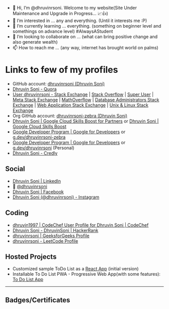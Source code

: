 - 👋 Hi, I’m @dhruvinrsoni. Welcome to my website(Site Under Maintenance and Upgrade in Progress... 📈👍)
- 👀 I’m interested in ... any and everything. (Until it interests me :P)
- 🌱 I’m currently learning ... everything. (something on beginner level and somethings on advance level) #AlwaysAStudent
- 💞️ I’m looking to collaborate on ... (what can bring positive change and also generate wealth)
- 📫 How to reach me ... (any way, internet has brought world on palms)

<!---
dhruvinrsoni/dhruvinrsoni is a ✨ special ✨ repository because its `README.md` (this file) appears on your GitHub profile.
You can click the Preview link to take a look at your changes.
--->

# Links to few of my profiles
- GitHub account: [dhruvinrsoni (Dhruvin Soni)](https://github.com/dhruvinrsoni)
- [Dhruvin Soni - Quora](https://www.quora.com/profile/Dhruvin-Soni-1/)
- [User dhruvinrsoni - Stack Exchange](https://stackexchange.com/users/9085620/dhruvinrsoni?tab=accounts) | [Stack Overflow](https://stackoverflow.com/users/15077282/dhruvinrsoni) | [Super User](https://superuser.com/users/1266803/dhruvinrsoni) | [Meta Stack Exchange](https://meta.stackexchange.com/users/929110/dhruvinrsoni) | [MathOverflow](https://mathoverflow.net/users/173328/dhruvinrsoni) | [Database Administrators Stack Exchange](https://dba.stackexchange.com/users/225107/dhruvinrsoni) | [Web Application Stack Exchange](https://webapps.stackexchange.com/users/269046/dhruvinrsoni) | [Unix & Linux Stack Exchange](https://unix.stackexchange.com/users/586729/dhruvinrsoni)
- Org GitHub account: [dhruvinrsoni-zebra (Dhruvin Soni)](https://github.com/dhruvinrsoni-zebra)
- [Dhruvin Soni \| Google Cloud Skills Boost for Partners](https://partner.cloudskillsboost.google/public_profiles/963de973-47b9-49f7-85c4-8cd882b597e3) or [Dhruvin Soni \| Google Cloud Skills Boost](https://www.cloudskillsboost.google/public_profiles/963de973-47b9-49f7-85c4-8cd882b597e3)
- [Google Developer Program \| Google for Developers](https://developers.google.com/profile/u/dhruvinrsoni-zebra) or [g.dev/dhruvinrsoni-zebra](https://g.dev/dhruvinrsoni-zebra)
- [Google Developer Program \| Google for Developers](https://developers.google.com/profile/u/dhruvinrsoni) or [g.dev/dhruvinrsoni](https://g.dev/dhruvinrsoni) (Personal)
- [Dhruvin Soni - Credly](https://credly.com/users/dhruvinrsoni)


## Social
- [Dhruvin Soni \| LinkedIn](https://www.linkedin.com/in/dhruvinrsoni)
- 🐤 [@dhruvinrsoni](https://twitter.com/dhruvinrsoni)
- [Dhruvin Soni \| Facebook](https://www.facebook.com/dhruvinrsoni)
- [Dhruvin Soni (@dhruvinrsoni) - Instagram](https://www.instagram.com/dhruvinrsoni)

## Coding
- [dhruvin1997 \| CodeChef User Profile for Dhruvin Soni \| CodeChef](https://www.codechef.com/users/dhruvin1997)
- [Dhruvin Soni - DhruvinSoni \| HackerRank](https://www.hackerrank.com/profile/DhruvinSoni)
- [dhruvinrsoni \| GeeksforGeeks Profile](https://www.geeksforgeeks.org/user/dhruvinsoni/)
- [dhruvinrsoni - LeetCode Profile](https://leetcode.com/u/dhruvinrsoni/)

## Hosted Projects
- Customized sample ToDo List as a [React App](https://first-todo-app-f98b3.firebaseapp.com/) (initial version)
- Installable To Do List PWA - Progressive Web App(with some features): [To Do List App](https://todolist-dhruvinsoni.firebaseapp.com/)

----

## Badges/Certificates

<div data-iframe-width='150' data-iframe-height='270' data-share-badge-id='82e2663e-909e-493d-b28f-617ba4627a71' data-share-badge-host='https://www.credly.com'></div><script type='text/javascript' async src='https://cdn.credly.com/assets/utilities/embed.js'></script>

